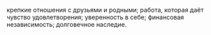крепкие отношения с друзьями и родными;
работа, которая даёт чувство удовлетворения;
уверенность в себе;
финансовая независимость;
долговечное наследие.